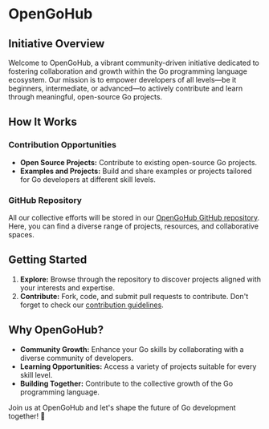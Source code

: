 
# OpenGoHub

## Initiative Overview

Welcome to OpenGoHub, a vibrant community-driven initiative dedicated to fostering collaboration and growth within the Go programming language ecosystem. Our mission is to empower developers of all levels—be it beginners, intermediate, or advanced—to actively contribute and learn through meaningful, open-source Go projects.

## How It Works

### Contribution Opportunities

- **Open Source Projects:** Contribute to existing open-source Go projects.
- **Examples and Projects:** Build and share examples or projects tailored for Go developers at different skill levels.

### GitHub Repository

All our collective efforts will be stored in our [OpenGoHub GitHub repository](https://github.com/johnsonsirv/OpenGoHub). Here, you can find a diverse range of projects, resources, and collaborative spaces.

## Getting Started

1. **Explore:** Browse through the repository to discover projects aligned with your interests and expertise.
2. **Contribute:** Fork, code, and submit pull requests to contribute. Don't forget to check our [contribution guidelines](#).

## Why OpenGoHub?

- **Community Growth:** Enhance your Go skills by collaborating with a diverse community of developers.
- **Learning Opportunities:** Access a variety of projects suitable for every skill level.
- **Building Together:** Contribute to the collective growth of the Go programming language.

Join us at OpenGoHub and let's shape the future of Go development together! 🚀
